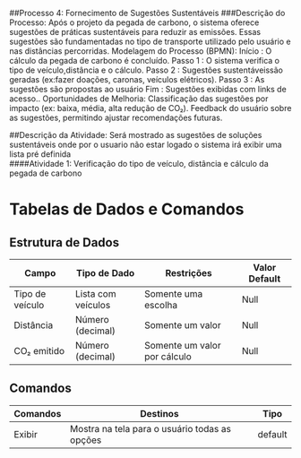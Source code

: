 
##Processo 4: Fornecimento de Sugestões Sustentáveis
###Descrição do Processo:
Após o projeto da pegada de carbono, o sistema oferece sugestões de práticas sustentáveis ​​para reduzir as emissões. Essas sugestões são fundamentadas no tipo de transporte utilizado pelo usuário e nas distâncias percorridas.
Modelagem do Processo (BPMN):
Início : O cálculo da pegada de carbono é concluído.
Passo 1 : O sistema verifica o tipo de veículo,distância e o cálculo.
Passo 2 : Sugestões sustentáveis ​​são geradas (ex:fazer doações, caronas, veículos elétricos).
Passo 3 : As sugestões são propostas ao usuário 
Fim : Sugestões exibidas com links de acesso..
Oportunidades de Melhoria:
Classificação das sugestões por impacto (ex: baixa, média, alta redução de CO₂).
Feedback do usuário sobre as sugestões, permitindo ajustar recomendações futuras.


##Descrição da Atividade:
Será mostrado as sugestões de soluções sustentáveis onde por o usuario não estar logado o sistema irá exibir uma lista pré definida   
####Atividade 1: Verificação do tipo de veículo, distância e cálculo da pegada de carbono

# Tabelas de Dados e Comandos

## Estrutura de Dados

| Campo          | Tipo de Dado        | Restrições                | Valor Default |
|----------------|---------------------|---------------------------|---------------|
| Tipo de veículo | Lista com veículos  | Somente uma escolha       | Null          |
| Distância      | Número (decimal)    | Somente um valor          | Null          |
| CO₂ emitido    | Número (decimal)    | Somente um valor por cálculo | Null       |

## Comandos

| Comandos | Destinos                                 | Tipo     |
|----------|-----------------------------------------|----------|
| Exibir   | Mostra na tela para o usuário todas as opções | default |
